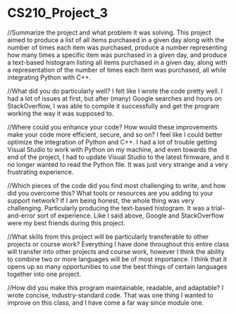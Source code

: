 # CS210_Project_3
//Summarize the project and what problem it was solving.
This project aimed to produce a list of all items purchased in a given day along with the number of times each item was purchased, produce a number representing how many times a specific item was purchased in a given day, and produce a text-based histogram listing all items purchased in a given day, along with a representation of the number of times each item was purchased, all while integrating Python with C++.

//What did you do particularly well?
I felt like I wrote the code pretty well. I had a lot of issues at first, but after (many) Google searches and hours on StackOverflow, I was able to compile it successfully and get the program working the way it was supposed to.

//Where could you enhance your code? How would these improvements make your code more efficient, secure, and so on?
I feel like I could better optimize the integration of Python and C++. I had a lot of trouble getting Visual Studio to work with Python on my machine, and even towards the end of the project, I had to update Visual Studio to the latest firmware, and it no longer wanted to read the Python file. It was just very strange and a very frustrating experience.

//Which pieces of the code did you find most challenging to write, and how did you overcome this? What tools or resources are you adding to your support network?
If I am being honest, the whole thing was very challenging. Particularly producing the text-based histogram. It was a trial-and-error sort of experience. Like I said above, Google and StackOverflow were my best friends during this project.

//What skills from this project will be particularly transferable to other projects or course work?
Everything I have done throughout this entire class will transfer into other projects and course work, however I think the ability to combine two or more languages will be of most importance. I think that it opens up so many opportunities to use the best things of certain languages together into one project.

//How did you make this program maintainable, readable, and adaptable?
I wrote concise, industry-standard code. That was one thing I wanted to improve on this class, and I have come a far way since module one.
